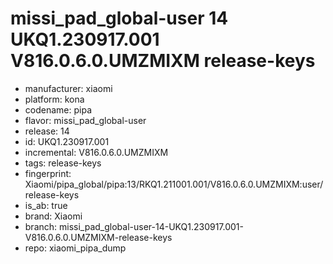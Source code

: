# missi_pad_global-user 14 UKQ1.230917.001 V816.0.6.0.UMZMIXM release-keys
- manufacturer: xiaomi
- platform: kona
- codename: pipa
- flavor: missi_pad_global-user
- release: 14
- id: UKQ1.230917.001
- incremental: V816.0.6.0.UMZMIXM
- tags: release-keys
- fingerprint: Xiaomi/pipa_global/pipa:13/RKQ1.211001.001/V816.0.6.0.UMZMIXM:user/release-keys
- is_ab: true
- brand: Xiaomi
- branch: missi_pad_global-user-14-UKQ1.230917.001-V816.0.6.0.UMZMIXM-release-keys
- repo: xiaomi_pipa_dump
